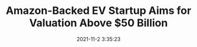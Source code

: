 ---
"title": "Amazon-Backed EV Startup Aims for Valuation Above $50 Billion"
"date": "2021-11-2 3:35:23"
"feed_name": "INDUSTRYWEEK"
"feed_website": "https://www.industryweek.com/"
"feed_rss": "https://www.industryweek.com/__rss/website-scheduled-content.xml?input=%7B%22sectionAlias%22%3A%22home%22%7D"
"link": "https://www.industryweek.com/leadership/growth-strategies/article/21180109/amazonbacked-ev-startup-aims-for-valuation-above-50-billion"
"source": "None"
"file": "_posts/2021-1-1-d67fa0d316efe785b021a095ae901b0981e1f0b1.md"
"accident": "0"
"drilling": "0"
"dead": "0"
"injured": "0"
"arrested": "0"
"place": "unknown place"
"where": "unknown site"
"causes": "unknown"
"place_uri": "unknown place"
---